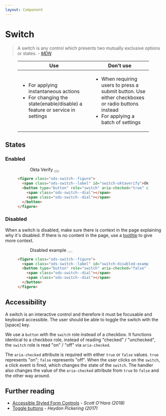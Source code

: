 ```yaml
---
layout: Component
---
```


# Switch
> A switch is any control which presents two mutually exclusive options or states. - <cite><a href='https://developer.mozilla.org/en-US/docs/Archive/B2G_OS/Firefox_OS_apps/Building_blocks/1.x/Switch'>MDN</a></cite>

<figure class="ods-table--figure">
  <table class="ods-table">
    <thead>
      <tr>
        <th scope="column">Use</th>
        <th scope="column">Don't use</th>
      </tr>
    </thead>
    <tbody>
      <tr>
        <td>
          <ul>
            <li>For applying instantaneous actions</li>
            <li>For changing the state(enable/disable) a feature or service in settings</li>
          </ul>
        </td>
        <td>
          <ul>
            <li>When requiring users to press a submit button. Use either checkboxes or radio buttons instead</li>
            <li>For applying a batch of settings</li>
          </ul>
        </td>
      </tr>
    </tbody>
  </table>
</figure>

## States

### Enabled
<figure class="nimatron--example">
  <div class="nimatron--rendered">
    <figure class="ods-switch--figure">
      <span class="ods-switch--label" id="switch-oktaverify">Okta Verify</span>
      <button type="button" role="switch" aria-checked="true" class="ods-switch" aria-labelledby="switch-oktaverify">
        <span class="ods-switch--dial"></span>
        <span class="ods-switch--dial"></span>
      </button>
    </figure>
  </div>

  ```html
  <figure class="ods-switch--figure">
    <span class="ods-switch--label" id="switch-oktaverify">Okta Verify</span>
    <button type="button" role="switch" aria-checked="true" class="ods-switch" aria-labelledby="switch-oktaverify">
      <span class="ods-switch--dial"></span>
      <span class="ods-switch--dial"></span>
    </button>
  </figure>
  ```
</figure>

### Disabled
When a switch is disabled, make sure there is context in the page explaining why it's disabled. If there is no content in the page, use a <a href="../components/tooltip.html">tootltip</a> to give more context.
<figure class="nimatron--example">
  <div class="nimatron--rendered">
  <figure class="ods-switch--figure">
    <span class="ods-switch--label" id="switch-disabled-example">Disabled example</span>
    <button type="button" role="switch" aria-checked="false" class="ods-switch" aria-labelledby="switch-disabled-example" disabled>
      <span class="ods-switch--dial"></span>
      <span class="ods-switch--dial"></span>
    </button>
  </figure>
  </div>

  ```html
  <figure class="ods-switch--figure">
    <span class="ods-switch--label" id="switch-disabled-example">Disabled example</span>
    <button type="button" role="switch" aria-checked="false" class="ods-switch" aria-labelledby="switch-disabled-example" disabled>
      <span class="ods-switch--dial"></span>
      <span class="ods-switch--dial"></span>
    </button>
  </figure>
  ```
</figure>

## Accessibility

A switch is an interactive control and therefore it must be focusable and keyboard accessible. The user should be able to toggle the switch with the [space] key.

We use a `button` with the `switch` role instead of a checkbox. It functions identical to a checkbox role, instead of reading "checked" / "unchecked", the `switch` role is read "on" / "off" via `aria-checked`.

The `aria-checked` attribute is required with either `true` or `false` values. `true` represents "on"; `false` represents "off". When the user clicks on the `switch`, a click event is fired, which changes the state of the `switch`. The handler also changes the value of the `aria-checked` attribute from `true` to `false` and the other way around.

## Further reading

<ul>
    <li>
        <a href="https://scottaohara.github.io/aria-switch-button/">Accessible Styled Form Controls</a> - <cite>Scott O'Hara (2018)</cite>
    </li>
    <li>
        <a href="https://inclusive-components.design/toggle-button/">Toggle buttons</a> - <cite>Heydon Pickering (2017)</cite>
  </li>
</ul>

<script>
document.querySelectorAll(".switch").forEach(function(theSwitch) {
  theSwitch.addEventListener("click", handleClickEvent, false);
});

function handleClickEvent(evt) {
  let el = evt.target;
  if (el.classList.contains('switch--dial')) {
    el = el.parentNode;
  }
 
  if (el.getAttribute("aria-checked") == "true") {
      el.setAttribute("aria-checked", "false");
  } else {
      el.setAttribute("aria-checked", "true");
  }
}
</script>
